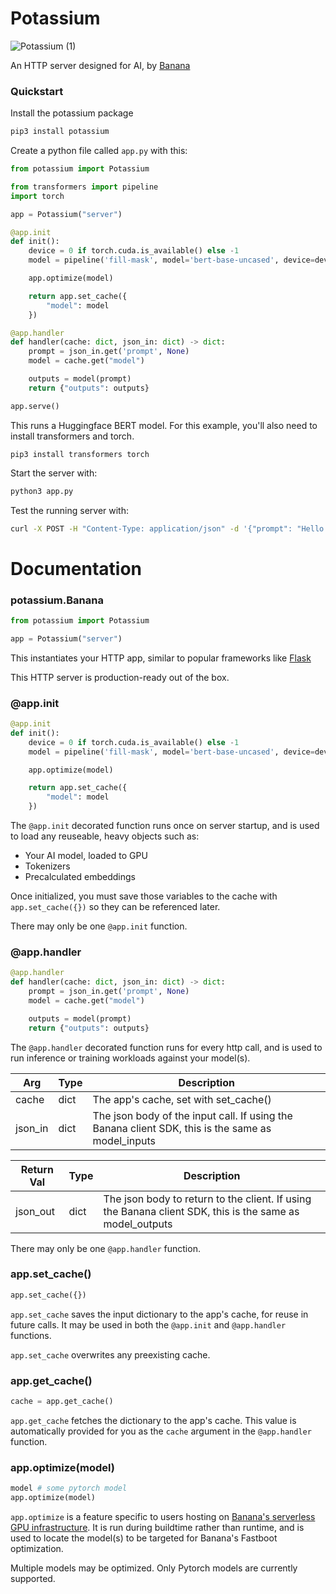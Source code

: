 # Potassium

![Potassium (1)](https://user-images.githubusercontent.com/44653944/222016748-ca2c6905-8fd5-4ee5-a68e-7aed48f23436.png)

An HTTP server designed for AI, by [Banana](https://banana.dev)

### Quickstart

Install the potassium package

```bash
pip3 install potassium
```

Create a python file called `app.py` with this:

```python
from potassium import Potassium

from transformers import pipeline
import torch

app = Potassium("server")

@app.init
def init():
    device = 0 if torch.cuda.is_available() else -1
    model = pipeline('fill-mask', model='bert-base-uncased', device=device)

    app.optimize(model)

    return app.set_cache({
        "model": model
    })

@app.handler
def handler(cache: dict, json_in: dict) -> dict:
    prompt = json_in.get('prompt', None)
    model = cache.get("model")

    outputs = model(prompt)
    return {"outputs": outputs}

app.serve()
```

This runs a Huggingface BERT model.
For this example, you'll also need to install transformers and torch.

```
pip3 install transformers torch
```

Start the server with:

```bash
python3 app.py
```

Test the running server with:

```bash
curl -X POST -H "Content-Type: application/json" -d '{"prompt": "Hello I am a [MASK] model."}' http://localhost:8000
```

# Documentation

### potassium.Banana

```python
from potassium import Potassium

app = Potassium("server")
```

This instantiates your HTTP app, similar to popular frameworks like [Flask](https://flask.palletsprojects.com/en/2.2.x/_)

This HTTP server is production-ready out of the box.

### @app.init

```python
@app.init
def init():
    device = 0 if torch.cuda.is_available() else -1
    model = pipeline('fill-mask', model='bert-base-uncased', device=device)

    app.optimize(model)

    return app.set_cache({
        "model": model
    })
```

The `@app.init` decorated function runs once on server startup, and is used to load any reuseable, heavy objects such as:

- Your AI model, loaded to GPU
- Tokenizers
- Precalculated embeddings

Once initialized, you must save those variables to the cache with `app.set_cache({})` so they can be referenced later.

There may only be one `@app.init` function.

### @app.handler

```python
@app.handler
def handler(cache: dict, json_in: dict) -> dict:
    prompt = json_in.get('prompt', None)
    model = cache.get("model")

    outputs = model(prompt)
    return {"outputs": outputs}
```

The `@app.handler` decorated function runs for every http call, and is used to run inference or training workloads against your model(s).

| Arg     | Type | Description                                                                                       |
| ------- | ---- | ------------------------------------------------------------------------------------------------- |
| cache   | dict | The app's cache, set with set_cache()                                                             |
| json_in | dict | The json body of the input call. If using the Banana client SDK, this is the same as model_inputs |

| Return Val | Type | Description                                                                                              |
| ---------- | ---- | -------------------------------------------------------------------------------------------------------- |
| json_out   | dict | The json body to return to the client. If using the Banana client SDK, this is the same as model_outputs |

There may only be one `@app.handler` function.

### app.set_cache()

```python
app.set_cache({})
```

`app.set_cache` saves the input dictionary to the app's cache, for reuse in future calls. It may be used in both the `@app.init` and `@app.handler` functions.

`app.set_cache` overwrites any preexisting cache.

### app.get_cache()

```python
cache = app.get_cache()
```

`app.get_cache` fetches the dictionary to the app's cache. This value is automatically provided for you as the `cache` argument in the `@app.handler` function.

### app.optimize(model)

```python
model # some pytorch model
app.optimize(model)
```

`app.optimize` is a feature specific to users hosting on [Banana's serverless GPU infrastructure](https://banana.dev). It is run during buildtime rather than runtime, and is used to locate the model(s) to be targeted for Banana's Fastboot optimization.

Multiple models may be optimized. Only Pytorch models are currently supported.
